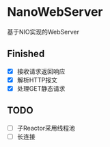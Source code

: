 # NanoWebServer
基于NIO实现的WebServer

## Finished
- [x] 接收请求返回响应
- [x] 解析HTTP报文
- [x] 处理GET静态请求

## TODO

- [ ] 子Reactor采用线程池
- [ ] 长连接
